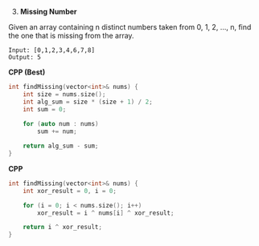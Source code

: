 3. **Missing Number**

Given an array containing n distinct numbers taken from 0, 1, 2, ..., n, find the one that is missing from the array.

```
Input: [0,1,2,3,4,6,7,8]
Output: 5
```

**CPP (Best)**
```cpp
int findMissing(vector<int>& nums) {
	int size = nums.size();
	int alg_sum = size * (size + 1) / 2;
	int sum = 0;
	
	for (auto num : nums)
		sum += num;

	return alg_sum - sum;
}
```

**CPP**
```cpp
int findMissing(vector<int>& nums) {
	int xor_result = 0, i = 0;

	for (i = 0; i < nums.size(); i++)
		xor_result = i ^ nums[i] ^ xor_result;

	return i ^ xor_result;
}
```
